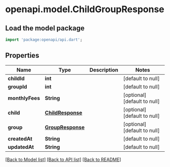 # openapi.model.ChildGroupResponse

## Load the model package
```dart
import 'package:openapi/api.dart';
```

## Properties
Name | Type | Description | Notes
------------ | ------------- | ------------- | -------------
**childId** | **int** |  | [default to null]
**groupId** | **int** |  | [default to null]
**monthlyFees** | **String** |  | [optional] [default to null]
**child** | [**ChildResponse**](ChildResponse.md) |  | [optional] [default to null]
**group** | [**GroupResponse**](GroupResponse.md) |  | [optional] [default to null]
**createdAt** | **String** |  | [default to null]
**updatedAt** | **String** |  | [default to null]

[[Back to Model list]](../README.md#documentation-for-models) [[Back to API list]](../README.md#documentation-for-api-endpoints) [[Back to README]](../README.md)


